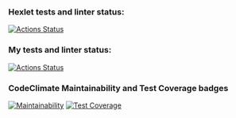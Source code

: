 ### Hexlet tests and linter status:
[![Actions Status](https://github.com/imavladmay/frontend-project-46/workflows/hexlet-check/badge.svg)](https://github.com/imavladmay/frontend-project-46/actions)
### My tests and linter status:
[![Actions Status](https://github.com/imavladmay/frontend-project-46/actions/workflows/tests.yml/badge.svg)](https://github.com/imavladmay/frontend-project-46/actions/workflows/tests.yml)
### CodeClimate Maintainability and Test Coverage badges
[![Maintainability](https://api.codeclimate.com/v1/badges/84ce7d9cb958e6b15982/maintainability)](https://codeclimate.com/github/imavladmay/frontend-project-46/maintainability) [![Test Coverage](https://api.codeclimate.com/v1/badges/84ce7d9cb958e6b15982/test_coverage)](https://codeclimate.com/github/imavladmay/frontend-project-46/test_coverage)
